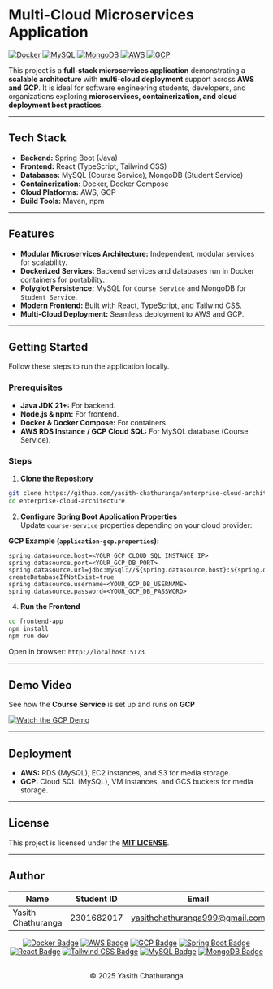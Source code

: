 # Multi-Cloud Microservices Application

[![Docker](https://img.shields.io/badge/Docker-Container-blue?logo=docker)](https://www.docker.com/)
[![MySQL](https://img.shields.io/badge/MySQL-Database-blue?logo=mysql)](https://www.mysql.com/)
[![MongoDB](https://img.shields.io/badge/MongoDB-Database-green?logo=mongodb)](https://www.mongodb.com/)
[![AWS](https://img.shields.io/badge/AWS-Cloud-orange?logo=amazonaws)](https://aws.amazon.com/)
[![GCP](https://img.shields.io/badge/GCP-Cloud-red?logo=googlecloud)](https://cloud.google.com/)

This project is a **full-stack microservices application** demonstrating a **scalable architecture** with **multi-cloud deployment** support across **AWS and GCP**. It is ideal for software engineering students, developers, and organizations exploring **microservices, containerization, and cloud deployment best practices**.

---

## Tech Stack

* **Backend:** Spring Boot (Java)
* **Frontend:** React (TypeScript, Tailwind CSS)
* **Databases:** MySQL (Course Service), MongoDB (Student Service)
* **Containerization:** Docker, Docker Compose
* **Cloud Platforms:** AWS, GCP
* **Build Tools:** Maven, npm

---

## Features

* **Modular Microservices Architecture:** Independent, modular services for scalability.
* **Dockerized Services:** Backend services and databases run in Docker containers for portability.
* **Polyglot Persistence:** MySQL for `Course Service` and MongoDB for `Student Service`.
* **Modern Frontend:** Built with React, TypeScript, and Tailwind CSS.
* **Multi-Cloud Deployment:** Seamless deployment to AWS and GCP.
---

## Getting Started

Follow these steps to run the application locally.

### Prerequisites

* **Java JDK 21+:** For backend.
* **Node.js & npm:** For frontend.
* **Docker & Docker Compose:** For containers.
* **AWS RDS Instance / GCP Cloud SQL:** For MySQL database (Course Service).

### Steps

1. **Clone the Repository**
```bash
git clone https://github.com/yasith-chathuranga/enterprise-cloud-architecture.git
cd enterprise-cloud-architecture
```

2. **Configure Spring Boot Application Properties**  
   Update `course-service` properties depending on your cloud provider:

**GCP Example (`application-gcp.properties`):**
```properties
spring.datasource.host=<YOUR_GCP_CLOUD_SQL_INSTANCE_IP>
spring.datasource.port=<YOUR_GCP_DB_PORT>
spring.datasource.url=jdbc:mysql://${spring.datasource.host}:${spring.datasource.port}/eca_courses?createDatabaseIfNotExist=true
spring.datasource.username=<YOUR_GCP_DB_USERNAME>
spring.datasource.password=<YOUR_GCP_DB_PASSWORD>
```

4. **Run the Frontend**
```bash
cd frontend-app
npm install
npm run dev
```
Open in browser: `http://localhost:5173`

---

## Demo Video

See how the **Course Service** is set up and runs on **GCP**

[![Watch the GCP Demo](https://img.shields.io/badge/Watch-GCP%20Demo-blue?style=for-the-badge&logo=googlecloud)](https://drive.google.com/file/d/1-FqPlCYFBqLsqXvndF72l5bFOjcLrlIH/view?usp=sharing)

---

## Deployment

* **AWS:** RDS (MySQL), EC2 instances, and S3 for media storage.
* **GCP:** Cloud SQL (MySQL), VM instances, and GCS buckets for media storage.
---

## License

This project is licensed under the **[MIT LICENSE](LICENSE)**.

---
## Author

| Name              | Student ID   | Email               |
|-------------------|--------------|---------------------|
| Yasith Chathuranga | 2301682017 | yasithchathuranga999@gmail.com |


<div align="center">
<a href="https://www.docker.com/" target="_blank"><img src="https://img.shields.io/badge/Docker-100000?style=for-the-badge&logo=docker&logoColor=white" alt="Docker Badge" /></a>
<a href="https://aws.amazon.com/" target="_blank"><img src="https://img.shields.io/badge/AWS-100000?style=for-the-badge&logo=amazonaws&logoColor=white" alt="AWS Badge" /></a>
<a href="https://cloud.google.com/" target="_blank"><img src="https://img.shields.io/badge/GCP-100000?style=for-the-badge&logo=googlecloud&logoColor=white" alt="GCP Badge" /></a>
<a href="https://spring.io/projects/spring-boot" target="_blank"><img src="https://img.shields.io/badge/Spring%20Boot-100000?style=for-the-badge&logo=spring&logoColor=white" alt="Spring Boot Badge" /></a>
<a href="https://reactjs.org/" target="_blank"><img src="https://img.shields.io/badge/React-100000?style=for-the-badge&logo=react&logoColor=white" alt="React Badge" /></a>
<a href="https://tailwindcss.com/" target="_blank"><img src="https://img.shields.io/badge/Tailwind%20CSS-100000?style=for-the-badge&logo=tailwind-css&logoColor=white" alt="Tailwind CSS Badge" /></a>
<a href="https://www.mysql.com/" target="_blank"><img src="https://img.shields.io/badge/MySQL-100000?style=for-the-badge&logo=mysql&logoColor=white" alt="MySQL Badge" /></a>
<a href="https://www.mongodb.com/" target="_blank"><img src="https://img.shields.io/badge/MongoDB-100000?style=for-the-badge&logo=mongodb&logoColor=white" alt="MongoDB Badge" /></a>
</div>

<br>
<p align="center">
  &copy; 2025 Yasith Chathuranga
</p>